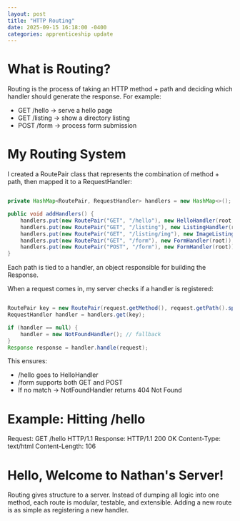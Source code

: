 ```yaml
---
layout: post
title: "HTTP Routing"
date: 2025-09-15 16:18:00 -0400
categories: apprenticeship update
---
```


# What is Routing?
Routing is the process of taking an HTTP method + path and deciding which
handler should generate the response.
For example:
- GET /hello → serve a hello page
- GET /listing → show a directory listing
- POST /form → process form submission

# My Routing System
I created a RoutePair class that represents the combination of method + path,
then mapped it to a RequestHandler:

```java

private HashMap<RoutePair, RequestHandler> handlers = new HashMap<>();

public void addHandlers() {
    handlers.put(new RoutePair("GET", "/hello"), new HelloHandler(root, "hello.html"));
    handlers.put(new RoutePair("GET", "/listing"), new ListingHandler(root));
    handlers.put(new RoutePair("GET", "/listing/img"), new ImageListingHandler(new File(root, "img")));
    handlers.put(new RoutePair("GET", "/form"), new FormHandler(root));
    handlers.put(new RoutePair("POST", "/form"), new FormHandler(root));
}

```

Each path is tied to a handler, an object responsible for building the Response.

When a request comes in, my server checks if a handler is registered:

```java

RoutePair key = new RoutePair(request.getMethod(), request.getPath().split("\\?")[0]);
RequestHandler handler = handlers.get(key);

if (handler == null) {
    handler = new NotFoundHandler(); // fallback
}
Response response = handler.handle(request);

```

This ensures:
- /hello goes to HelloHandler
- /form supports both GET and POST
- If no match → NotFoundHandler returns 404 Not Found

# Example: Hitting /hello
Request:
GET /hello HTTP/1.1
Response:
HTTP/1.1 200 OK
Content-Type: text/html
Content-Length: 106

<h1>Hello, Welcome to Nathan's Server!</h1>

Routing gives structure to a server. Instead of dumping all logic into one
method, each route is modular, testable, and extensible. Adding a new route 
is as simple as registering a new handler.